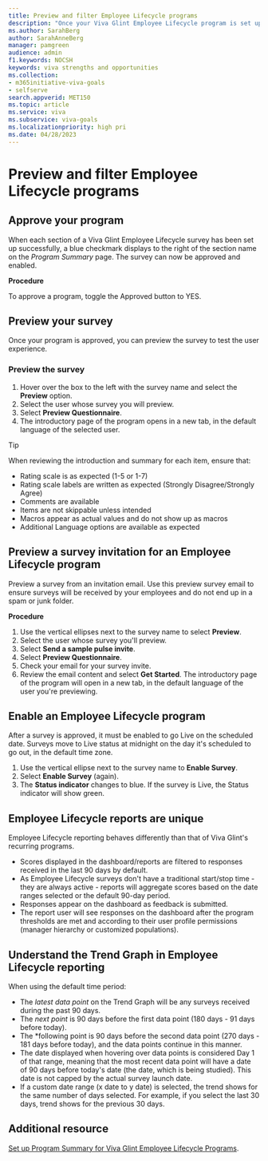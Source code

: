 ```yaml
---
title: Preview and filter Employee Lifecycle programs 
description: "Once your Viva Glint Employee Lifecycle program is set up, take these steps to set it live or edit it."
ms.author: SarahBerg
author: SarahAnneBerg
manager: pamgreen
audience: admin
f1.keywords: NOCSH
keywords: viva strengths and opportunities
ms.collection:  
- m365initiative-viva-goals
- selfserve 
search.appverid: MET150 
ms.topic: article
ms.service: viva
ms.subservice: viva-goals
ms.localizationpriority: high pri
ms.date: 04/28/2023
---
```


# Preview and filter Employee Lifecycle programs 

## Approve your program 

When each section of a Viva Glint Employee Lifecycle survey has been set up successfully, a blue checkmark displays to the right of the section name on the *Program Summary* page. The survey can now be approved and enabled. 

**Procedure** 

To approve a program, toggle the Approved button to YES. 

## Preview your survey  

Once your program is approved, you can preview the survey to test the user experience. 

### Preview the survey 

1. Hover over the box to the left with the survey name and select the **Preview** option. 
2. Select the user whose survey you will preview.  
3. Select **Preview Questionnaire**. 
4. The introductory page of the program opens in a new tab, in the default language of the selected user.  

>[!TIP]
> When reviewing the introduction and summary for each item, ensure that:
> - Rating scale is as expected (1-5 or 1-7) 
> - Rating scale labels are written as expected (Strongly Disagree/Strongly Agree)
> - Comments are available 
> - Items are not skippable unless intended 
> - Macros appear as actual values and do not show up as macros 
> - Additional Language options are available as expected 

## Preview a survey invitation for an Employee Lifecycle program 

Preview a survey from an invitation email. Use this preview survey email to ensure surveys will be received by your employees and do not end up in a spam or junk folder. 

**Procedure** 

1. Use the vertical ellipses next to the survey name to select **Preview**. 
2. Select the user whose survey you'll preview.  
3. Select **Send a sample pulse invite**.  
4. Select **Preview Questionnaire**. 
5. Check your email for your survey invite. 
6. Review the email content and select **Get Started**. The introductory page of the program will open in a new tab, in the default language of the user you're previewing. 

## Enable an Employee Lifecycle program 

After a survey is approved, it must be enabled to go Live on the scheduled date. Surveys move to Live status at midnight on the day it's scheduled to go out, in the default time zone. 

1. Use the vertical ellipse next to the survey name to **Enable Survey**. 
2. Select **Enable Survey** (again).  
3. The **Status indicator** changes to blue. If the survey is Live, the Status indicator will show green. 

## Employee Lifecycle reports are unique 

Employee Lifecycle reporting behaves differently than that of Viva Glint's recurring programs. 

- Scores displayed in the dashboard/reports are filtered to responses received in the last 90 days by default. 
- As Employee Lifecycle surveys don't have a traditional start/stop time - they are always active - reports will aggregate scores based on the date ranges selected or the default 90-day period.  
- Responses appear on the dashboard as feedback is submitted. 
- The report user will see responses on the dashboard after the program thresholds are met and according to their user profile permissions (manager hierarchy or customized populations). 

## Understand the Trend Graph in Employee Lifecycle reporting 

When using the default time period: 

- The *latest data point* on the Trend Graph will be any surveys received during the past 90 days. 
- The *next point* is 90 days before the first data point (180 days - 91 days before today). 
- The *following point is 90 days before the second data point (270 days - 181 days before today), and the data points continue in this manner.  
- The date displayed when hovering over data points is considered Day 1 of that range, meaning that the most recent data point will have a date of 90 days before today's date (the date, which is being studied). This date is not capped by the actual survey launch date. 
- If a custom date range (x date to y date) is selected, the trend shows for the same number of days selected. For example, if you select the last 30 days, trend shows for the previous 30 days. 

## Additional resource

[Set up Program Summary for Viva Glint Employee Lifecycle Programs](https://www.microsoft.com/).
 







